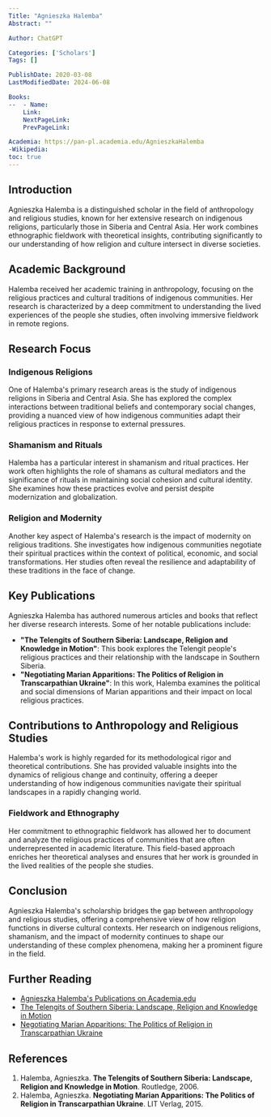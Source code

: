 ```yaml
---
Title: "Agnieszka Halemba"
Abstract: ""

Author: ChatGPT

Categories: ['Scholars']
Tags: []

PublishDate: 2020-03-08
LastModifiedDate: 2024-06-08

Books:
--  - Name: 
    Link: 
    NextPageLink:
    PrevPageLink:

Academia: https://pan-pl.academia.edu/AgnieszkaHalemba
-Wikipedia:
toc: true
---
```


## Introduction

Agnieszka Halemba is a distinguished scholar in the field of anthropology and religious studies, known for her extensive research on indigenous religions, particularly those in Siberia and Central Asia. Her work combines ethnographic fieldwork with theoretical insights, contributing significantly to our understanding of how religion and culture intersect in diverse societies.

## Academic Background

Halemba received her academic training in anthropology, focusing on the religious practices and cultural traditions of indigenous communities. Her research is characterized by a deep commitment to understanding the lived experiences of the people she studies, often involving immersive fieldwork in remote regions.

## Research Focus

### Indigenous Religions

One of Halemba's primary research areas is the study of indigenous religions in Siberia and Central Asia. She has explored the complex interactions between traditional beliefs and contemporary social changes, providing a nuanced view of how indigenous communities adapt their religious practices in response to external pressures.

### Shamanism and Rituals

Halemba has a particular interest in shamanism and ritual practices. Her work often highlights the role of shamans as cultural mediators and the significance of rituals in maintaining social cohesion and cultural identity. She examines how these practices evolve and persist despite modernization and globalization.

### Religion and Modernity

Another key aspect of Halemba's research is the impact of modernity on religious traditions. She investigates how indigenous communities negotiate their spiritual practices within the context of political, economic, and social transformations. Her studies often reveal the resilience and adaptability of these traditions in the face of change.

## Key Publications

Agnieszka Halemba has authored numerous articles and books that reflect her diverse research interests. Some of her notable publications include:
- **"The Telengits of Southern Siberia: Landscape, Religion and Knowledge in Motion"**: This book explores the Telengit people's religious practices and their relationship with the landscape in Southern Siberia.
- **"Negotiating Marian Apparitions: The Politics of Religion in Transcarpathian Ukraine"**: In this work, Halemba examines the political and social dimensions of Marian apparitions and their impact on local religious practices.

## Contributions to Anthropology and Religious Studies

Halemba's work is highly regarded for its methodological rigor and theoretical contributions. She has provided valuable insights into the dynamics of religious change and continuity, offering a deeper understanding of how indigenous communities navigate their spiritual landscapes in a rapidly changing world.

### Fieldwork and Ethnography

Her commitment to ethnographic fieldwork has allowed her to document and analyze the religious practices of communities that are often underrepresented in academic literature. This field-based approach enriches her theoretical analyses and ensures that her work is grounded in the lived realities of the people she studies.

## Conclusion

Agnieszka Halemba's scholarship bridges the gap between anthropology and religious studies, offering a comprehensive view of how religion functions in diverse cultural contexts. Her research on indigenous religions, shamanism, and the impact of modernity continues to shape our understanding of these complex phenomena, making her a prominent figure in the field.

## Further Reading

- [Agnieszka Halemba's Publications on Academia.edu](https://independent.academia.edu/AgnieszkaHalemba)
- [The Telengits of Southern Siberia: Landscape, Religion and Knowledge in Motion](https://www.routledge.com/The-Telengits-of-Southern-Siberia-Landscape-Religion-and-Knowledge-in-Motion/Halemba/p/book/9780415543496)
- [Negotiating Marian Apparitions: The Politics of Religion in Transcarpathian Ukraine](https://www.lit-verlag.de/isbn/978-3-8258-0144-4)

## References

1. Halemba, Agnieszka. **The Telengits of Southern Siberia: Landscape, Religion and Knowledge in Motion**. Routledge, 2006.
2. Halemba, Agnieszka. **Negotiating Marian Apparitions: The Politics of Religion in Transcarpathian Ukraine**. LIT Verlag, 2015.